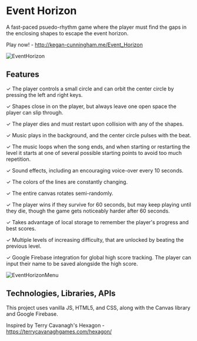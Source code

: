 # Event Horizon

A fast-paced psuedo-rhythm game where the player must find the gaps in the enclosing shapes to escape the event horizon.

Play now! - http://kegan-cunningham.me/Event_Horizon

![EventHorizon](assets/images/EventHorizon.gif)

## Features
✓ The player controls a small circle and can orbit the center circle by pressing the left and right keys.

✓ Shapes close in on the player, but always leave one open space the player can slip through.

✓ The player dies and must restart upon collision with any of the shapes.

✓ Music plays in the background, and the center circle pulses with the beat.

✓ The music loops when the song ends, and when starting or restarting the level it starts at one of several possible starting points to 
avoid too much repetition.

✓ Sound effects, including an encouraging voice-over every 10 seconds.

✓ The colors of the lines are constantly changing.

✓ The entire canvas rotates semi-randomly.

✓ The player wins if they survive for 60 seconds, but may keep playing until they die, though the game gets noticeably harder after 60 seconds.

✓ Takes advantage of local storage to remember the player's progress and best scores.

✓ Multiple levels of increasing difficulty, that are unlocked by beating the previous level.

✓ Google Firebase integration for global high score tracking. The player can input their name to be saved alongside the high score.

![EventHorizonMenu](assets/images/EventHorizonMenu.gif)

## Technologies, Libraries, APIs

This project uses vanilla JS, HTML5, and CSS, along with the Canvas library and Google Firebase.


Inspired by Terry Cavanagh's Hexagon - https://terrycavanaghgames.com/hexagon/
